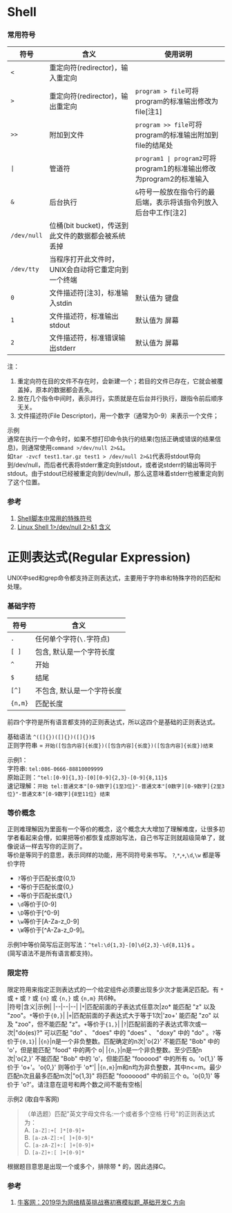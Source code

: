 
# Shell

### 常用符号
|符号|含义|使用说明|
|--|--|--|
|`<`|重定向符(redirector)，输入重定向||
|`>`|重定向符(redirector)，输出重定向|`program > file`可将program的标准输出修改为file[注1]|
|`>>`|附加到文件|`program >> file`可将program的标准输出附加到file的结尾处|
|`\|`|管道符|`program1 \| program2`可将program1的标准输出修改为program2的标准输入|
|`&`|后台执行|`&`符号一般放在指令行的最后端，表示将该指令列放入后台中工作[注2]|
|`/dev/null`|位桶(bit bucket)，传送到此文件的数据都会被系统丢掉||
|`/dev/tty`|当程序打开此文件时，UNIX会自动将它重定向到一个终端||
|`0`|文件描述符[注3]，标准输入stdin|默认值为 键盘|
|`1`|文件描述符，标准输出stdout|默认值为 屏幕|
|`2`|文件描述符，标准错误输出stderr|默认值为 屏幕|

注：
1. 重定向符在目的文件不存在时，会新建一个；若目的文件已存在，它就会被覆盖掉，原本的数据都会丢失。
2. 放在几个指令中间时，表示并行，实质就是在后台并行执行，跟指令前后顺序无关。
3. 文件描述符(File Descriptor)，用一个数字（通常为0-9）来表示一个文件；

示例  
通常在执行一个命令时，如果不想打印命令执行的结果(包括正确或错误的结果信息)，则通常使用`command >/dev/null 2>&1`。  
如`tar -zvcf test1.tar.gz test1 > /dev/null 2>&1`代表将stdout导向到/dev/null，而后者代表将stderr重定向到stdout，或者说stderr的输出等同于stdout。由于stdout已经被重定向到/dev/null，那么这意味着stderr也被重定向到了这个位置。  

### 参考
1. [Shell脚本中常用的特殊符号](https://www.cnblogs.com/kevingrace/p/5896386.html)
2. [Linux Shell 1>/dev/null 2>&1 含义](https://blog.csdn.net/ithomer/article/details/9288353)

# 正则表达式(Regular Expression)
UNIX中sed和grep命令都支持正则表达式，主要用于字符串和特殊字符的匹配和处理。

### 基础字符
|符号|含义|
|--|--|
|`.`|任何单个字符(`\.`字符点)|
|`[ ]`|包含, 默认是一个字符长度|
|`^`|开始|
|`$`|结尾|
|`[^]`|不包含, 默认是一个字符长度|
|`{n,m}`|匹配长度|

前四个字符是所有语言都支持的正则表达式，所以这四个是基础的正则表达式。

基础语法 `^([]{})([]{})([]{})$`  
正则字符串 = `开始([包含内容]{长度})([包含内容]{长度})([包含内容]{长度})结束`  

示例1：  
字符串: `tel:086-0666-88810009999`  
原始正则：`^tel:[0-9]{1,3}-[0][0-9]{2,3}-[0-9]{8,11}$`    
速记理解：`开始 tel:普通文本"[0-9数字]{1至3位}"-普通文本"[0数字][0-9数字]{2至3位}"-普通文本"[0-9数字]{8至11位} 结束`

### 等价概念
正则难理解因为里面有一个等价的概念，这个概念大大增加了理解难度，让很多初学者看起来会懵，如果把等价都恢复成原始写法，自己书写正则就超级简单了，就像说话一样去写你的正则了。  
等价是等同于的意思，表示同样的功能，用不同符号来书写。
`?`,`*`,`+`,`\d`,`\w` 都是等价字符  
- `?`等价于匹配长度{0,1}
- `*`等价于匹配长度{0,}
- `+`等价于匹配长度{1,}
- `\d`等价于[0-9]
- `\D`等价于[^0-9]
- `\w`等价于[A-Za-z_0-9]
- `\W`等价于[^A-Za-z_0-9]。

示例1中等价简写后正则写法：`^tel:\d{1,3}-[0]\d{2,3}-\d{8,11}$` 。  
(简写语法不是所有语言都支持)。

### 限定符
限定符用来指定正则表达式的一个给定组件必须要出现多少次才能满足匹配。有 `*` 或 `+` 或 `?` 或 `{n}` 或 `{n,}` 或 `{n,m}` 共6种。  
|符号|含义|示例|
|--|--|--|
|`*`|匹配前面的子表达式任意次|zo* 能匹配 "z" 以及 "zoo"。`*`等价于`{0,}`|
|`+`|匹配前面的子表达式大于等于1次|'zo+' 能匹配 "zo" 以及 "zoo"，但不能匹配 "z"。`+`等价于`{1,}`|
|`?`|匹配前面的子表达式零次或一次|"do(es)?" 可以匹配 "do" 、 "does" 中的 "does" 、 "doxy" 中的 "do" 。`?`等价于`{0,1}`|
|`{n}`|n是一个非负整数。匹配确定的n次|'o{2}' 不能匹配 "Bob" 中的 'o'，但是能匹配 "food" 中的两个 o|
|`{n,}`|n是一个非负整数。至少匹配n次|'o{2,}' 不能匹配 "Bob" 中的 'o'，但能匹配 "foooood" 中的所有 o。'o{1,}' 等价于 'o+'。'o{0,}' 则等价于 'o*'|
|`{n,m}`|m和n均为非负整数，其中n<=m。最少匹配n次且最多匹配m次|"o{1,3}" 将匹配 "fooooood" 中的前三个 o。'o{0,1}' 等价于 'o?'。请注意在逗号和两个数之间不能有空格|  

示例2 (取自牛客网)
> （单选题）匹配"英文字母文件名:一个或者多个空格 行号"的正则表达式为：  
> A. `[a-Z]:+[ ]*[0-9]+`  
> B. `[a-zA-Z]:+[ ]+[0-9]*`  
> C. `[a-zA-Z]+:[ ]+[0-9]+`  
> D. `[a-Z]+:[ ]+[0-9]*`  

根据题目意思是出现一个或多个，排除带 * 的，因此选择C。

### 参考
1. [牛客网：2019华为网络精英挑战赛初赛模拟题_基础开发C 方向](https://www.nowcoder.com/test/16071682/summary)
